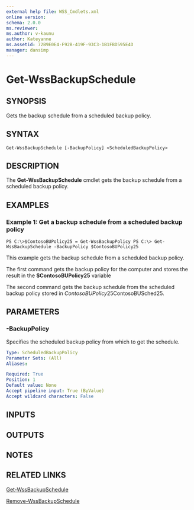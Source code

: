 ```yaml
---
external help file: WSS_Cmdlets.xml
online version: 
schema: 2.0.0
ms.reviewer:
ms.author: v-kaunu
author: Kateyanne
ms.assetid: 72B9E0E4-F92B-419F-93C3-1B1FBD595E4D
manager: dansimp
---
```


# Get-WssBackupSchedule

## SYNOPSIS
Gets the backup schedule from a scheduled backup policy.

## SYNTAX

```
Get-WssBackupSchedule [-BackupPolicy] <ScheduledBackupPolicy>
```

## DESCRIPTION
The **Get-WssBackupSchedule** cmdlet gets the backup schedule from a scheduled backup policy.

## EXAMPLES

### Example 1: Get a backup schedule from a scheduled backup policy
```
PS C:\>$ContosoBUPolicy25 = Get-WssBackupPolicy PS C:\> Get-WssBackupSchedule -BackupPolicy $ContosoBUPolicy25
```

This example gets the backup schedule from a scheduled backup policy.

The first command gets the backup policy for the computer and stores the result in the **$ContosoBUPolicy25** variable

The second command gets the backup schedule from the scheduled backup policy stored in $ContosoBUPolicy25$ContosoBUSched25.

## PARAMETERS

### -BackupPolicy
Specifies the scheduled backup policy from which  to get the schedule.

```yaml
Type: ScheduledBackupPolicy
Parameter Sets: (All)
Aliases: 

Required: True
Position: 1
Default value: None
Accept pipeline input: True (ByValue)
Accept wildcard characters: False
```

## INPUTS

## OUTPUTS

## NOTES

## RELATED LINKS

[Get-WssBackupSchedule](./Get-WssBackupSchedule.md)

[Remove-WssBackupSchedule](./Remove-WssBackupSchedule.md)

